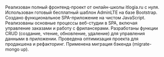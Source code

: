 Реализован полный фронтенд-проект от онлайн-школы itlogia.ru с нуля.
Использован готовый бесплатный шаблон AdminLTE на базе Bootstrap.
Создано функциональное SPA-приложение на чистом JavaScript.
Реализованы основные процессы веб-студии в SPA, включая управление заказами и работу с фрилансерами.
Разработаны функции CRUD (создание, чтение, обновление, удаление) для управления данными в приложении.
Проведена оптимизация проекта для продакшена и рефакторинг.
Применена миграция бэкенда (migrate-mongo up).
